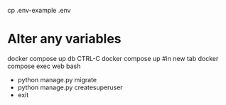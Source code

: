 cp .env-example .env
# Alter any variables
docker compose up db 
CTRL-C
docker compose up
#in new tab
docker compose exec web bash
 - python manage.py migrate
 - python manage.py createsuperuser
 - exit